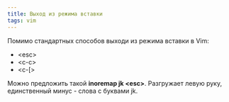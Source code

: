 ```yaml
---
title: Выход из режима вставки
tags: vim
---
```

Помимо стандартных способов выходи из режима вставки в Vim:

* \<esc\>
* \<c-c\>
* \<c-[\>

Можно предложить такой **inoremap jk \<esc\>**. Разгружает левую руку, единственный минус - слова с буквами jk.
